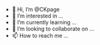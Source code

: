 - 👋 Hi, I’m @CKpage
- 👀 I’m interested in ...
- 🌱 I’m currently learning ...
- 💞️ I’m looking to collaborate on ...
- 📫 How to reach me ...

<!---
CKpage/CKpage is a ✨ special ✨ repository because its `README.md` (this file) appears on your GitHub profile.
You can click the Preview link to take a look at your changes.
--->
